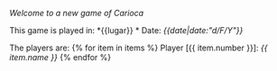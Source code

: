 *Welcome to a new game of Carioca*

This game is played in: *{{lugar}} *
Date: *{{date|date:"d/F/Y"}}*

The players are: 
{% for item in items %} Player [{{ item.number }}]: *{{ item.name }}*
{% endfor %}


